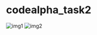 # codealpha_task2
![img1](https://github.com/Ashruu15/codealpha_task2/assets/119549929/80e04a39-3608-47fe-9d4e-49814b9538b3)
![img2](https://github.com/Ashruu15/codealpha_task2/assets/119549929/715b0e68-af47-4662-adc8-a6402dd819af)


